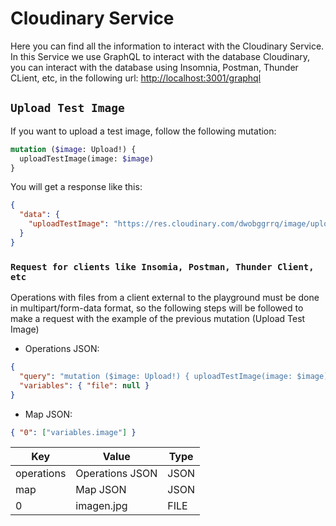 # Cloudinary Service

Here you can find all the information to interact with the Cloudinary Service. In this Service we use GraphQL to interact with the database Cloudinary, you can interact with the database using Insomnia, Postman, Thunder CLient, etc, in the following url: [http://localhost:3001/graphql](http://localhost:3000/graphql)

## `Upload Test Image`

If you want to upload a test image, follow the following mutation:

```graphql
mutation ($image: Upload!) {
  uploadTestImage(image: $image)
}
```

You will get a response like this:

```json
{
  "data": {
    "uploadTestImage": "https://res.cloudinary.com/dwobggrrq/image/upload/v1696900000/image.webp"
  }
}
```

### `Request for clients like Insomia, Postman, Thunder Client, etc`

Operations with files from a client external to the playground must be done in multipart/form-data format, so the following steps will be followed to make a request with the example of the previous mutation (Upload Test Image)

- Operations JSON:

```json
{
  "query": "mutation ($image: Upload!) { uploadTestImage(image: $image) }",
  "variables": { "file": null }
}
```

- Map JSON:

```json
{ "0": ["variables.image"] }
```

| Key        | Value           | Type |
| ---------- | --------------- | ---- |
| operations | Operations JSON | JSON |
| map        | Map JSON        | JSON |
| 0          | imagen.jpg      | FILE |
